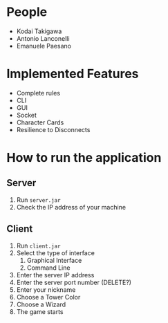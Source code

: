 # People
- Kodai Takigawa
- Antonio Lanconelli
- Emanuele Paesano

# Implemented Features
- Complete rules
- CLI
- GUI
- Socket
- Character Cards
- Resilience to Disconnects

# How to run the application
## Server
1. Run `server.jar`
2. Check the IP address of your machine

## Client
1. Run `client.jar`
2. Select the type of interface
   1. Graphical Interface
   2. Command Line
3. Enter the server IP address
4. Enter the server port number (DELETE?)
5. Enter your nickname
6. Choose a Tower Color
7. Choose a Wizard
8. The game starts
